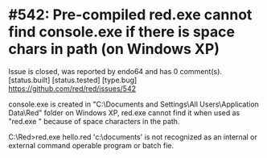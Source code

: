 
#542: Pre-compiled red.exe cannot find console.exe if there is space chars in path (on Windows XP)
================================================================================
Issue is closed, was reported by endo64 and has 0 comment(s).
[status.built] [status.tested] [type.bug]
<https://github.com/red/red/issues/542>

console.exe is created in "C:\Documents and Settings\All Users\Application Data\Red\" folder on Windows XP, red.exe cannot find it when used as "red.exe <script-file>" because of space characters in the path.

C:\Red>red.exe hello.red
'c:\documents' is not recognized as an internal or external command operable program or batch fie.



